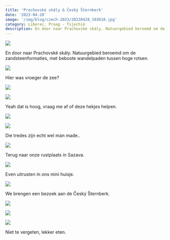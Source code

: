 ```yaml
---
title: 'Prachovské skály & Český Šternberk'
date: '2023-04-28'
image: '/img/blog/czech-2023/20230428_103618.jpg'
category: Liberec, Praag - Tsjechië
description: En door naar Prachovské skály. Natuurgebied beroemd om de zandsteenformaties, met beboste wandelpaden tussen hoge rotsen.
---
```


![](/img/blog/czech-2023/20230428_103618.jpg)

En door naar Prachovské skály. Natuurgebied beroemd om de zandsteenformaties, met beboste wandelpaden tussen hoge rotsen.

![](/img/blog/czech-2023/20230428_104812.jpg)

Hier was vroeger de zee?

![](/img/blog/czech-2023/20230428_110246.jpg)

![](/img/blog/czech-2023/20230428_111608.jpg)

Yeah dat is hoog, vraag me af of deze hekjes helpen.

![](/img/blog/czech-2023/20230428_111620.jpg)

![](/img/blog/czech-2023/20230428_112921.jpg)

Die tredes zijn echt wel man made..

![](/img/blog/czech-2023/20230429_104011.jpg)

Terug naar onze rustplaats in Sazava.

![](/img/blog/czech-2023/20230429_094713.jpg)

Even uitrusten in ons mini huisje.

![](/img/blog/czech-2023/20230430_114001.jpg)

We brengen een bezoek aan de Český Šternberk.

![](/img/blog/czech-2023/20230430_095517.jpg)

![](/img/blog/czech-2023/20230430_112200.jpg)

![](/img/blog/czech-2023/20230430_124712.jpg)

Niet te vergeten, lekker eten.
